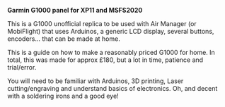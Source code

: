 **Garmin G1000 panel for XP11 and MSFS2020**

This is a G1000 unofficial replica to be used with Air Manager (or MobiFlight) that uses Arduinos, a generic LCD display, several buttons, encoders... that can be made at home.

This is a guide on how to make a reasonably priced G1000 for home.  In total, this was made for approx £180, but a lot in time, patience and trial/error.

You will need to be familiar with Arduinos, 3D printing, Laser cutting/engraving and understand basics of electronics.  Oh, and decent with a soldering irons and a good eye!
